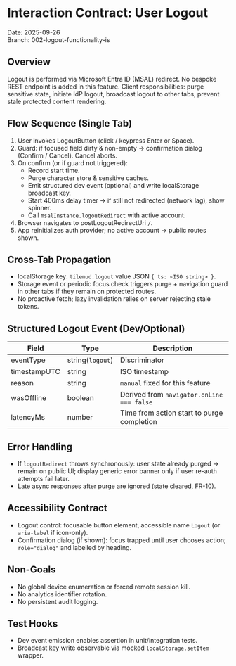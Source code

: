 # Interaction Contract: User Logout

Date: 2025-09-26  
Branch: 002-logout-functionality-is

## Overview
Logout is performed via Microsoft Entra ID (MSAL) redirect. No bespoke REST endpoint is added in this feature. Client responsibilities: purge sensitive state, initiate IdP logout, broadcast logout to other tabs, prevent stale protected content rendering.

## Flow Sequence (Single Tab)
1. User invokes LogoutButton (click / keypress Enter or Space).
2. Guard: if focused field dirty & non-empty → confirmation dialog (Confirm / Cancel). Cancel aborts.
3. On confirm (or if guard not triggered):
   - Record start time.
   - Purge character store & sensitive caches.
   - Emit structured dev event (optional) and write localStorage broadcast key.
   - Start 400ms delay timer → if still not redirected (network lag), show spinner.
   - Call `msalInstance.logoutRedirect` with active account.
4. Browser navigates to postLogoutRedirectUri `/`.
5. App reinitializes auth provider; no active account → public routes shown.

## Cross-Tab Propagation
- localStorage key: `tilemud.logout` value JSON `{ ts: <ISO string> }`.
- Storage event or periodic focus check triggers purge + navigation guard in other tabs if they remain on protected routes.
- No proactive fetch; lazy invalidation relies on server rejecting stale tokens.

## Structured Logout Event (Dev/Optional)
| Field | Type | Description |
|-------|------|-------------|
| eventType | string(`logout`) | Discriminator |
| timestampUTC | string | ISO timestamp |
| reason | string | `manual` fixed for this feature |
| wasOffline | boolean | Derived from `navigator.onLine === false` |
| latencyMs | number | Time from action start to purge completion |

## Error Handling
- If `logoutRedirect` throws synchronously: user state already purged → remain on public UI; display generic error banner only if user re-auth attempts fail later.
- Late async responses after purge are ignored (state cleared, FR-10).

## Accessibility Contract
- Logout control: focusable button element, accessible name `Logout` (or `aria-label` if icon-only).
- Confirmation dialog (if shown): focus trapped until user chooses action; `role="dialog"` and labelled by heading.

## Non-Goals
- No global device enumeration or forced remote session kill.
- No analytics identifier rotation.
- No persistent audit logging.

## Test Hooks
- Dev event emission enables assertion in unit/integration tests.
- Broadcast key write observable via mocked `localStorage.setItem` wrapper.
